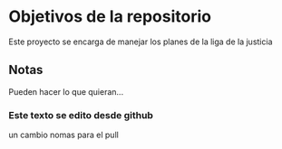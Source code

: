 # Objetivos de la repositorio

Este proyecto se encarga de manejar los planes de la liga de la justicia


## Notas
Pueden hacer lo que quieran...

### Este texto se edito desde github

un cambio nomas para el pull 

